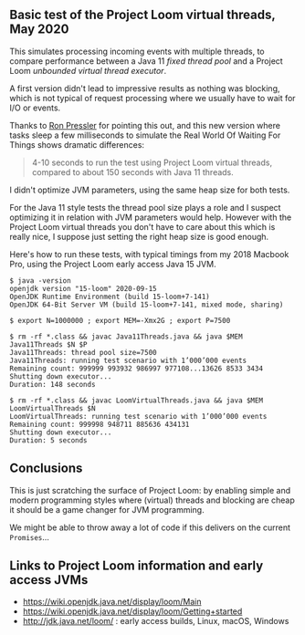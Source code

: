 Basic test of the Project Loom virtual threads, May 2020 
-----

This simulates processing incoming events with multiple threads, to compare
performance between a Java 11 _fixed thread pool_ and a Project Loom _unbounded
virtual thread executor_.

A first version didn't lead to impressive results as nothing was blocking, which
is not typical of request processing where we usually have to wait for I/O or events.

Thanks to [Ron Pressler](https://twitter.com/pressron/status/1262883349108068354) for
pointing this out, and this new version where tasks sleep a few milliseconds to simulate
the Real World Of Waiting For Things shows dramatic differences:

> 4-10 seconds to run the test using Project Loom virtual threads, compared
> to about 150 seconds with Java 11 threads.

I didn't optimize JVM parameters, using the same heap size for both tests. 

For the Java 11 style tests the thread pool size plays a role and I suspect optimizing
it in relation with JVM parameters would help. However with the Project Loom virtual
threads you don't have to care about this which is really nice, I suppose just setting
the right heap size is good enough.

Here's how to run these tests, with typical timings from my 2018 Macbook Pro, using the 
Project Loom early access Java 15 JVM.

    $ java -version
    openjdk version "15-loom" 2020-09-15
    OpenJDK Runtime Environment (build 15-loom+7-141)
    OpenJDK 64-Bit Server VM (build 15-loom+7-141, mixed mode, sharing)

    $ export N=1000000 ; export MEM=-Xmx2G ; export P=7500

    $ rm -rf *.class && javac Java11Threads.java && java $MEM Java11Threads $N $P
    Java11Threads: thread pool size=7500
    Java11Threads: running test scenario with 1’000’000 events
    Remaining count: 999999 993932 986997 977108...13626 8533 3434 
    Shutting down executor...
    Duration: 148 seconds

    $ rm -rf *.class && javac LoomVirtualThreads.java && java $MEM LoomVirtualThreads $N
    LoomVirtualThreads: running test scenario with 1’000’000 events
    Remaining count: 999998 948711 885636 434131 
    Shutting down executor...
    Duration: 5 seconds

## Conclusions

This is just scratching the surface of Project Loom: by enabling simple and modern programming
styles where (virtual) threads and blocking are cheap it should be a game changer for JVM 
programming.

We might be able to throw away a lot of code if this delivers on the current `Promises`...

## Links to Project Loom information and early access JVMs

* https://wiki.openjdk.java.net/display/loom/Main
* https://wiki.openjdk.java.net/display/loom/Getting+started 
* http://jdk.java.net/loom/ : early access builds, Linux, macOS, Windows
